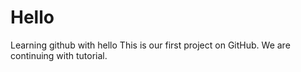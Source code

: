 # Hello
Learning github with hello
This is our first project on GitHub.
We are continuing with tutorial.
